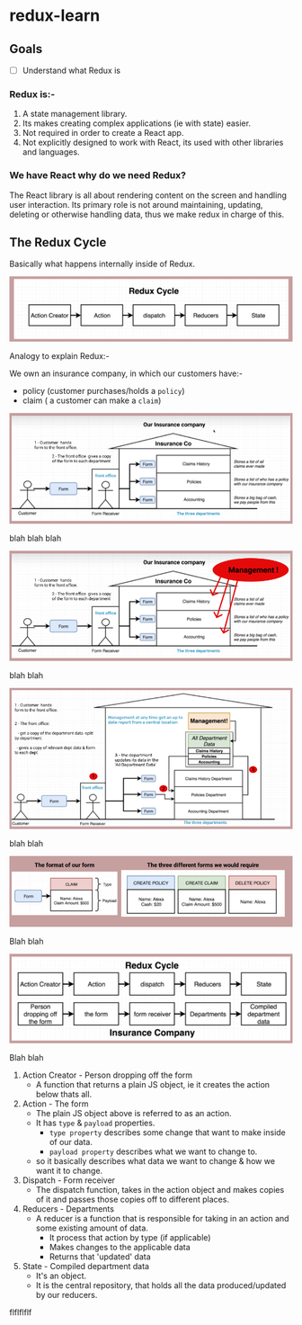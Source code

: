 # redux-learn

## Goals
-[ ] Understand what Redux is


### Redux is:- 
1. A state management library.
2. Its makes creating complex applications (ie with state) easier.
3. Not required in order to create a React app.
4. Not explicitly designed to work with React, its used with other libraries and languages.

### We have React why do we need Redux?
The React library is all about rendering content on the screen and handling user interaction.
Its primary role is not around maintaining, updating, deleting or otherwise handling data, thus we make redux in charge of this.  


## The Redux Cycle

Basically what happens internally inside of Redux.



![redux-cycle-png](images/png/Redux-Cycle.png)


Analogy to explain Redux:-

We own an insurance company, in which our customers have:-
- policy (customer purchases/holds a `policy`)
- claim ( a customer can make a `claim`)


![Our-Insurance-Co-png](images/png/Our-Insurance-Co.png)

blah blah blah


![Our-Insurance-Co-Management-png](images/png/Our-Insurance-Co-Management.png)


blah blah

![Our-Ins-Co-central-repo-png](images/png/Our-Ins-Co-central-repo.png)

blah blah


![Forms-png](images/png/Forms.png)


Blah blah 


![redux-cycle-Ins-Co.png](images/png/Redux-Cycle-Ins-Co.png)


Blah blah

1. Action Creator - Person dropping off the form
    - A function that returns a plain JS object, ie it creates the action below thats all.
2. Action - The form
    - The plain JS object above is referred to as an action.
    - It has `type` & `payload` properties.
      - `type property` describes some change that want to make inside of our data.
      - `payload property` describes what we want to change to.
    - so it basically describes what data we want to change & how we want it to change. 
3. Dispatch - Form receiver
   - The dispatch function, takes in the action object and makes copies of it and passes those copies off to different places.
4. Reducers - Departments
   - A reducer is a function that is responsible for taking in an action and some existing amount of data.
     - It process that action by type (if applicable)
     - Makes changes to the applicable data
     - Returns that 'updated' data 
5. State - Compiled department data
   - It's an object.
   - It is the central repository, that holds all the data produced/updated by our reducers.

flflflflf
